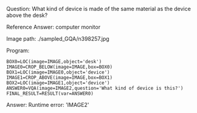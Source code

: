 Question: What kind of device is made of the same material as the device above the desk?

Reference Answer: computer monitor

Image path: ./sampled_GQA/n398257.jpg

Program:

```
BOX0=LOC(image=IMAGE,object='desk')
IMAGE0=CROP_BELOW(image=IMAGE,box=BOX0)
BOX1=LOC(image=IMAGE0,object='device')
IMAGE1=CROP_ABOVE(image=IMAGE,box=BOX1)
BOX2=LOC(image=IMAGE1,object='device')
ANSWER0=VQA(image=IMAGE2,question='What kind of device is this?')
FINAL_RESULT=RESULT(var=ANSWER0)
```
Answer: Runtime error: 'IMAGE2'

